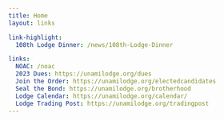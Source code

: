 ```yaml
---
title: Home
layout: links

link-highlight:
  108th Lodge Dinner: /news/108th-Lodge-Dinner

links:
  NOAC: /noac
  2023 Dues: https://unamilodge.org/dues
  Join the Order: https://unamilodge.org/electedcandidates
  Seal the Bond: https://unamilodge.org/brotherhood
  Lodge Calendar: https://unamilodge.org/calendar/
  Lodge Trading Post: https://unamilodge.org/tradingpost
---
```

